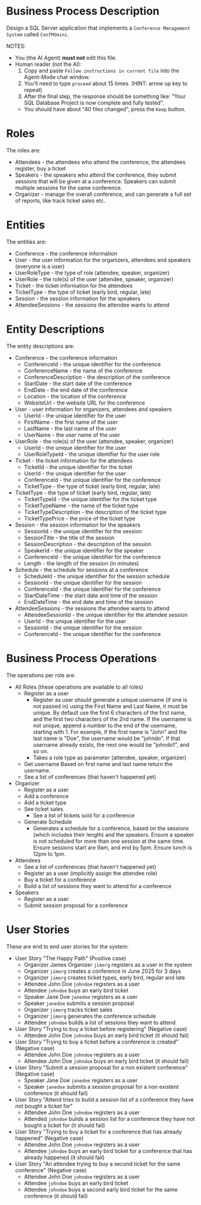 # Business Process Description

Design a SQL Server application that implements a `Conference Management System` called `ConfMSmini`.

NOTES: 
- You (the AI Agent) **must not** edit this file.
- Human reader (not the AI):
  1. Copy and paste `Follow instructions in current file` into the Agent-Mode chat window.
  2. You'll need to type `proceed` about 15 times. (HINT: arrow up key to repeat)
  3. After the final step, the response should be something like: "Your SQL Database Project is now complete and fully tested".  
    - You should have about "40 files changed", press the `Keep` button.

# Roles

The roles are:

- Attendees - the attendees who attend the conference, the attendees register, buy a ticket
- Speakers - the speakers who attend the conference, they submit sessions that will be given at a conference.  Speakers can submit multiple sessions for the same conference.
- Organizer - manage the overall conference, and can generate a full set of reports, like track ticket sales etc.

# Entities

The entities are:

- Conference - the conference information
- User - the user information for the organizers, attendees and speakers (everyone is a user)
- UserRoleType - the type of role (attendee, speaker, organizer)
- UserRole - the role(s) of the user (attendee, speaker, organizer)
- Ticket - the ticket information for the attendees
- TicketType - the type of ticket (early bird, regular, late)
- Session - the session information for the speakers
- AttendeeSessions - the sessions the attendee wants to attend

# Entity Descriptions

The entity descriptions are:

- Conference - the conference information
  - ConferenceId - the unique identifier for the conference
  - ConferenceName - the name of the conference
  - ConferenceDescription - the description of the conference
  - StartDate - the start date of the conference
  - EndDate - the end date of the conference
  - Location - the location of the conference
  - WebsiteUrl - the website URL for the conference
- User - user information for organizers, attendees and speakers
  - UserId - the unique identifier for the user
  - FirstName - the first name of the user
  - LastName - the last name of the user
  - UserName - the user name of the user
- UserRole - the role(s) of the user (attendee, speaker, organizer)
  - UserId - the unique identifier for the user
  - UserRoleTypeId - the unique identifier for the user role
- Ticket - the ticket information for the attendees
  - TicketId - the unique identifier for the ticket
  - UserId - the unique identifier for the user
  - ConferenceId - the unique identifier for the conference
  - TicketType - the type of ticket (early bird, regular, late)
- TicketType - the type of ticket (early bird, regular, late)
  - TicketTypeId - the unique identifier for the ticket type
  - TicketTypeName - the name of the ticket type
  - TicketTypeDescription - the description of the ticket type
  - TicketTypePrice - the price of the ticket type
- Session - the session information for the speakers
  - SessionId - the unique identifier for the session
  - SessionTitle - the title of the session
  - SessionDescription - the description of the session
  - SpeakerId - the unique identifier for the speaker
  - ConferenceId - the unique identifier for the conference
  - Length - the length of the session (in minutes)
- Schedule - the schedule for sessions at a conference
  - ScheduleId - the unique identifier for the session schedule
  - SessionId - the unique identifier for the session
  - ConferenceId - the unique identifier for the conference
  - StartDateTime - the start date and time of the session
  - EndDateTime - the end date and time of the session
- AttendeeSessions - the sessions the attendee wants to attend
  - AttendeeSessionId - the unique identifier for the attendee session
  - UserId - the unique identifier for the user
  - SessionId - the unique identifier for the session
  - ConferenceId - the unique identifier for the conference

# Business Process Operations

The operations per role are:

- All Roles (these operations are available to all roles)
  - Register as a user
    - Register as user should generate a unique username (if one is not passed in) using the First Name and Last Name, it must be unique.  By default use the first 6 characters of the first name, and the first two characters of the 2nd name.  If the username is not unique, append a number to the end of the username, starting with 1.  For example, if the first name is "John" and the last name is "Doe", the username would be "johndo".  If that username already exists, the next one would be "johndo1", and so on.
    - Takes a role type as parameter (attendee, speaker, organizer)
  - Get username
    Based on first name and last name return the username.
  - See a list of conferences (that haven't happened yet)
- Organizer
  - Register as a user
  - Add a conference
  - Add a ticket type
  - See ticket sales
    - See a list of tickets sold for a conference
  - Generate Schedule
    - Generates a schedule for a conference, based on the sessions (which includes their length) and the speakers. Ensure a speaker is not scheduled for more than one session at the same time.  Ensure sessions start are 9am, and end by 5pm.  Ensure lunch is 12pm to 1pm.
- Attendees
  - See a list of conferences (that haven't happened yet)
  - Register as a user (implicitly assign the attendee role)
  - Buy a ticket for a conference
  - Build a list of sessions they want to attend for a conference
- Speakers
  - Register as a user
  - Submit session proposal for a conference

# User Stories

These are end to end user stories for the system:

- User Story "The Happy Path" (Positive case)
  - Organizer James Organizer `jimorg` registers as a user in the system
  - Organizer `jimorg` creates a conference in June 2025 for 3 days
  - Organizer `jimorg` creates ticket types, early bird, regular and late
  - Attendee John Doe `johndoe` registers as a user
  - Attendee `johndoe` buys an early bird ticket
  - Speaker Jane Doe `janedoe` registers as a user
  - Speaker `janedoe` submits a session proposal 
  - Organizer `jimorg` tracks ticket sales
  - Organizer `jimorg` generates the conference schedule
  - Attendee `johndoe` builds a list of sessions they want to attend
- User Story "Trying to buy a ticket before registering" (Negative case)
  - Attendee John Doe `johndoe` buys an early bird ticket (it should fail)
- User Story "Trying to buy a ticket before a conference is created"  (Negative case)
  - Attendee John Doe `johndoe` registers as a user
  - Attendee John Doe `johndoe` buys an early bird ticket (it should fail)
- User Story "Submit a session proposal for a non existent conference" (Negative case)
  - Speaker Jane Doe `janedoe` registers as a user
  - Speaker `janedoe` submits a session proposal for a non existent conference (it should fail)
- User Story "Attend tries to build a session list of a conference they have not bought a ticket for"
  - Attendee John Doe `johndoe` registers as a user
  - Attended `johndoe` builds a session list for a conference they have not bought a ticket for (it should fail) 
- User Story "Trying to buy a ticket for a conference that has already happened" (Negative case)
  - Attendee John Doe `johndoe` registers as a user
  - Attendee `johndoe` buys an early bird ticket for a conference that has already happened (it should fail)
- User Story "An attendee trying to buy a second ticket for the same conference" (Negative case)
  - Attendee John Doe `johndoe` registers as a user
  - Attendee `johndoe` buys an early bird ticket
  - Attendee `johndoe` buys a second early bird ticket for the same conference (it should fail)
